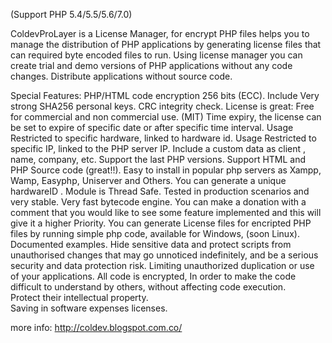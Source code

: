 (Support PHP 5.4/5.5/5.6/7.0)

 
ColdevProLayer is a License Manager, for encrypt  PHP files helps you to manage the distribution of PHP applications by generating license files that can required byte encoded files to run. Using license manager you can create trial and demo versions of PHP applications without any code changes.  Distribute applications without source code.


Special Features:
PHP/HTML code encryption 256 bits  (ECC).
Include Very strong SHA256 personal keys.
CRC integrity check.
License is great: Free for commercial and non commercial use. (MIT) 
Time expiry, the license can be set to expire of specific date or after specific time interval.
Usage Restricted to specific hardware, linked to hardware id.
Usage Restricted to specific IP, linked to the PHP server IP.
Include a custom data as client , name, company, etc.
Support the last PHP versions.
Support  HTML and PHP Source code  (great!!).
Easy to install in popular php servers as Xampp, Wamp, Easyphp, Uniserver and Others.
You can generate a  unique hardwareID .
Module is  Thread Safe.
Tested in production scenarios and very stable.
Very fast bytecode engine. 
You can make a donation with a comment that you would like to see some feature implemented and this will give it a higher Priority.
You can generate License files for encripted PHP files by running simple php code, available for Windows, (soon Linux).
Documented examples.
Hide sensitive data and protect scripts from unauthorised changes that may go unnoticed indefinitely, and be a serious security and data protection risk.
Limiting unauthorized duplication or use of your applications.
All code is encrypted, In order to make the code difficult to understand by others, without affecting code execution.  
Protect their intellectual property.  
Saving in software expenses licenses.


more info: 
http://coldev.blogspot.com.co/
